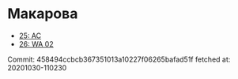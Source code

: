 # Макарова
- [25: AC](25.md)
- [26: WA 02](26.md)

Commit: 458494ccbcb367351013a10227f06265bafad51f
 fetched at: 20201030-110230
